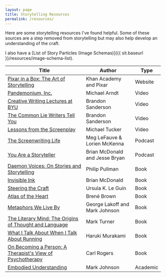 ```yaml
---
layout: page
title: Storytelling Resources
permalink: /resources/
---
```

Here are some storytelling resources I've found helpful. Some of these sources are a step removed from storytelling but may also help develop an understanding of the craft.

I also have a [List of Story Particles (Image Schemas)]({{ sit.baseurl }}/resources/image-schema-list).
  <!-- - [Storytelling Dictionary]({{ sit.baseurl }}/resources/dictionary) -->


<div class="fancy-table-wrap">
<table id="table-resources" class="fancy-table">

<thead>
  <tr>
    <th class="fancy-table-header">Title</th>
    <th class="fancy-table-header">Author</th>
    <th class="fancy-table-header">Type</th>
  </tr>
</thead>
<tbody>

<!-- -------- -->
<!-- WEBSITES -->
<!-- -------- -->
  <!-- <tr>
    <td class="fancy-table-body"> <a id="story-explorer" href="{{ site.baseurl }}/"> The Story Explorer </a>  : ) </td>
    <td class="fancy-table-body">Alex Gigliotti</td>
    <td class="fancy-table-body">Website</td>
  </tr> -->

  <tr>
    <td class="fancy-table-body"> <a id="pixar-storytelling" href="https://www.khanacademy.org/computing/pixar/storytelling">Pixar in a Box: The Art of Storytelling </a></td>
    <td class="fancy-table-body">Khan Academy and Pixar</td>
    <td class="fancy-table-body">Website</td>
  </tr>


<!-- ----- -->
<!-- VIDEO -->
<!-- ----- -->
  <tr>
    <td class="fancy-table-body"> <a id="arndt-pandemonium" href="http://www.pandemoniuminc.com/">Pandemonium, Inc. </a></td>
    <td class="fancy-table-body">Michael Arndt</td>
    <td class="fancy-table-body">Video</td>
  </tr>

  <tr>
    <td class="fancy-table-body"> <a id="sanderson-lectures" href="https://www.youtube.com/playlist?list=PLSH_xM-KC3Zv-79sVZTTj-YA6IAqh8qeQ">Creative Writing Lectures at BYU</a></td>
    <td class="fancy-table-body">Brandon Sanderson</td>
    <td class="fancy-table-body">Video</td>
  </tr>

  <tr>
    <td class="fancy-table-body"> <a id="sanderson-common-lie" href="https://www.youtube.com/watch?v=oH9sJrAVeC0">The Common Lie Writers Tell You</a></td>
    <td class="fancy-table-body">Brandon Sanderson</td>
    <td class="fancy-table-body">Video</td>
  </tr>  

  <tr>
    <td class="fancy-table-body"> <a id="lfts" href="https://www.youtube.com/channel/UCErSSa3CaP_GJxmFpdjG9Jw">Lessons from the Screenplay</a></td>
    <td class="fancy-table-body">Michael Tucker</td>
    <td class="fancy-table-body">Video</td>
  </tr>
  


<!-- ------- -->
<!-- PODCAST -->
<!-- ------- -->
  <tr>
    <td class="fancy-table-body"> <a id = "tsl" href="https://anchor.fm/thescreenwritinglife">The Screenwriting Life </a></td>
    <td class="fancy-table-body">Meg LeFauve & Lorien McKenna</td>
    <td class="fancy-table-body">Podcast</td>
  </tr>

  <tr>
    <td class="fancy-table-body"> <a id = "tsl" href="https://writeinvisibleink.com/episodes/">You Are a Storyteller </a></td>
    <td class="fancy-table-body">Brian McDonald and Jesse Bryan</td>
    <td class="fancy-table-body">Podcast</td>
  </tr>

<!-- ---- -->
<!-- BOOK -->
<!-- ---- -->
  <tr>
    <td class="fancy-table-body"> <a id="daemon-voices" href="https://bookshop.org/p/books/daemon-voices-on-stories-and-storytelling-philip-pullman/12076374?ean=9780525562955">Daemon Voices: On Stories and Storytelling </a></td>
    <td class="fancy-table-body">Philip Pullman</td>
    <td class="fancy-table-body">Book</td>
  </tr>

  <tr>
    <td class="fancy-table-body"> <a id="invisible-ink" href="https://bookshop.org/p/books/invisible-ink-a-practical-guide-to-building-stories-that-resonate-brian-mcdonald/11670606?ean=9780998534473">Invisible Ink</a></td>
    <td class="fancy-table-body">Brian McDonald</td>
    <td class="fancy-table-body">Book</td>
  </tr>

  <tr>
    <td class="fancy-table-body"> <a id="steering-the-craft" href="https://bookshop.org/p/books/steering-the-craft-a-twenty-first-century-guide-to-sailing-the-sea-of-story-ursula-k-le-guin/7084668?ean=9780544611610">Steering the Craft</a></td>
    <td class="fancy-table-body">Ursula K. Le Guin</td>
    <td class="fancy-table-body">Book</td>
  </tr>

  <tr>
    <td class="fancy-table-body"> <a id="brown-atlas" href="https://bookshop.org/p/books/atlas-of-the-heart-mapping-meaningful-connection-and-the-language-of-human-experience-brene-brown/17210802?ean=9780399592553">Atlas of the Heart </a></td>
    <td class="fancy-table-body">Bren&eacute; Brown</td>
    <td class="fancy-table-body">Book</td>
  </tr>

  <tr>
    <td class="fancy-table-body"> <a id = "mwlb" href="https://bookshop.org/p/books/metaphors-we-live-by-george-lakoff/6803420?ean=9780226468013">Metaphors We Live By</a></td>
    <td class="fancy-table-body">George Lakoff and Mark Johnson</td>
    <td class="fancy-table-body">Book</td>
  </tr>

  <tr>
    <td class="fancy-table-body"> <a id="literary-mind" href="https://bookshop.org/p/books/the-literary-mind-the-origins-of-thought-and-language-mark-turner/11845849?ean=9780195126679">The Literary Mind: The Origins of Thought and Language</a></td>
    <td class="fancy-table-body">Mark Turner</td>
    <td class="fancy-table-body">Book</td>
  </tr>

  <tr>
    <td class="fancy-table-body"> <a id="literary-mind" href="">What I Talk About When I Talk About Running</a></td>
    <td class="fancy-table-body">Haruki Murakami</td>
    <td class="fancy-table-body">Book</td>
  </tr>

  <tr>
    <td class="fancy-table-body"> <a id="literary-mind" href="">On Becoming a Person: A Therapist's View of Psychotherapy</a></td>
    <td class="fancy-table-body">Carl Rogers</td>
    <td class="fancy-table-body">Book</td>
  </tr>



<!-- -------- -->
<!-- ACADEMIC -->
<!-- -------- -->

  <tr>
    <td class="fancy-table-body"> <a id="johnson-embodied-understanding" href="https://www.frontiersin.org/articles/10.3389/fpsyg.2015.00875/full">Embodied Understanding</a></td>
    <td class="fancy-table-body">Mark Johnson</td>
    <td class="fancy-table-body">Academic</td>
  </tr>
  
</tbody>
</table>
</div>

<!-- Table sort function from https://www.tablesgenerator.com/html_tables#  -->
<script charset="utf-8">
var FancyTableSort=window.FancyTableSort||function(n){"use strict";function r(n){return n?n.length:0}function t(n,t,e,o=0){for(e=r(n);o<e;++o)t(n[o],o)}function e(n){return n.split("").reverse().join("")}function o(n){var e=n[0];return t(n,function(n){for(;!n.startsWith(e);)e=e.substring(0,r(e)-1)}),r(e)}function u(n,r,e=[]){return t(n,function(n){r(n)&&e.push(n)}),e}var a=parseFloat;function i(n,r){return function(t){var e="";return t.replace(n,function(n,t,o){return e=t.replace(r,"")+"."+(o||"").substring(1)}),a(e)}}var s=i(/^(?:\s*)([+-]?(?:\d+)(?:,\d{3})*)(\.\d*)?$/g,/,/g),c=i(/^(?:\s*)([+-]?(?:\d+)(?:\.\d{3})*)(,\d*)?$/g,/\./g);function f(n){var t=a(n);return!isNaN(t)&&r(""+t)+1>=r(n)?t:NaN}function d(n){var e=[],o=n;return t([f,s,c],function(u){var a=[],i=[];t(n,function(n,r){r=u(n),a.push(r),r||i.push(n)}),r(i)<r(o)&&(o=i,e=a)}),r(u(o,function(n){return n==o[0]}))==r(o)?e:[]}function v(n){if("TABLE"==n.nodeName){for(var a=function(r){var e,o,u=[],a=[];return function n(r,e){e(r),t(r.childNodes,function(r){n(r,e)})}(n,function(n){"TR"==(o=n.nodeName)?(e=[],u.push(e),a.push(n)):"TD"!=o&&"TH"!=o||e.push(n)}),[u,a]}(),i=a[0],s=a[1],c=r(i),f=c>1&&r(i[0])<r(i[1])?1:0,v=f+1,p=i[f],h=r(p),l=[],g=[],N=[],m=v;m<c;++m){for(var T=0;T<h;++T){r(g)<h&&g.push([]);var C=i[m][T],L=C.textContent||C.innerText||"";g[T].push(L.trim())}N.push(m-v)}t(p,function(n,t){l[t]=0;var a=n.classList;a.add("fancy-table-sort-header"),n.addEventListener("click",function(){var n=l[t];!function(){for(var n=0;n<h;++n){var r=p[n].classList;r.remove("fancy-table-sort-asc"),r.remove("fancy-table-sort-desc"),l[n]=0}}(),(n=1==n?-1:+!n)&&a.add(n>0?"fancy-table-sort-asc":"fancy-table-sort-desc"),l[t]=n;var i,f=g[t],m=function(r,t){return n*f[r].localeCompare(f[t])||n*(r-t)},T=function(n){var t=d(n);if(!r(t)){var u=o(n),a=o(n.map(e));t=d(n.map(function(n){return n.substring(u,r(n)-a)}))}return t}(f);(r(T)||r(T=r(u(i=f.map(Date.parse),isNaN))?[]:i))&&(m=function(r,t){var e=T[r],o=T[t],u=isNaN(e),a=isNaN(o);return u&&a?0:u?-n:a?n:e>o?n:e<o?-n:n*(r-t)});var C,L=N.slice();L.sort(m);for(var E=v;E<c;++E)(C=s[E].parentNode).removeChild(s[E]);for(E=v;E<c;++E)C.appendChild(s[v+L[E-v]])})})}}n.addEventListener("DOMContentLoaded",function(){for(var t=n.getElementsByClassName("fancy-table"),e=0;e<r(t);++e)try{v(t[e])}catch(n){}})}(document)
</script>
